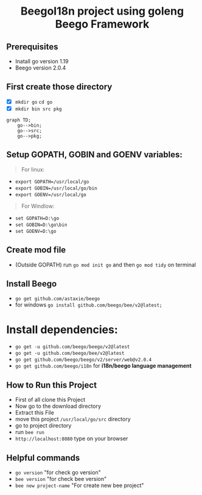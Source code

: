 <h1 align='center'>BeegoI18n project using goleng Beego Framework </h1>


## Prerequisites
  - Inatall go version 1.19
  - Beego version 2.0.4
 
## First create those directory 
- [x] `mkdir go` `cd go`
- [x] `mkdir bin src pkg`

```mermaid
graph TD;
    go-->bin;
    go-->src;
    go-->pkg;
```
  
## Setup GOPATH, GOBIN and GOENV variables:
> For linux:
 - `export GOPATH=/usr/local/go`
 - `export GOBIN=/usr/local/go/bin`
 - `export GOENV=/usr/local/go`
> For Windlow:
 - `set GOPATH=D:\go`
 - `set GOBIN=D:\go\bin`
 - `set GOENV=D:\go`
 
## Create mod file
  - (Outside GOPATH) run `go mod init go` and then `go mod tidy` on terminal 
  
## Install Beego
  - `go get github.com/astaxie/beego`
  - for windows `go install github.com/beego/bee/v2@latest;`
  
# Install dependencies:
  - `go get -u github.com/beego/beego/v2@latest`
  - `go get -u github.com/beego/bee/v2@latest`
  - `go get github.com/beego/beego/v2/server/web@v2.0.4`
  - `go get github.com/beego/i18n` for **i18n/beego language management**

## How to Run this Project

  - First of all clone this Project
  - Now go to the download directory
  - Extract this File
  - move this project `/usr/local/go/src` directory
  - go to project directory
  - run `bee run`
  - `http://localhost:8080` type on your browser

## Helpful commands
  - `go version` "for check go version"
  - `bee version` "for check bee version"
  - `bee new project-name` "For create new bee project"
